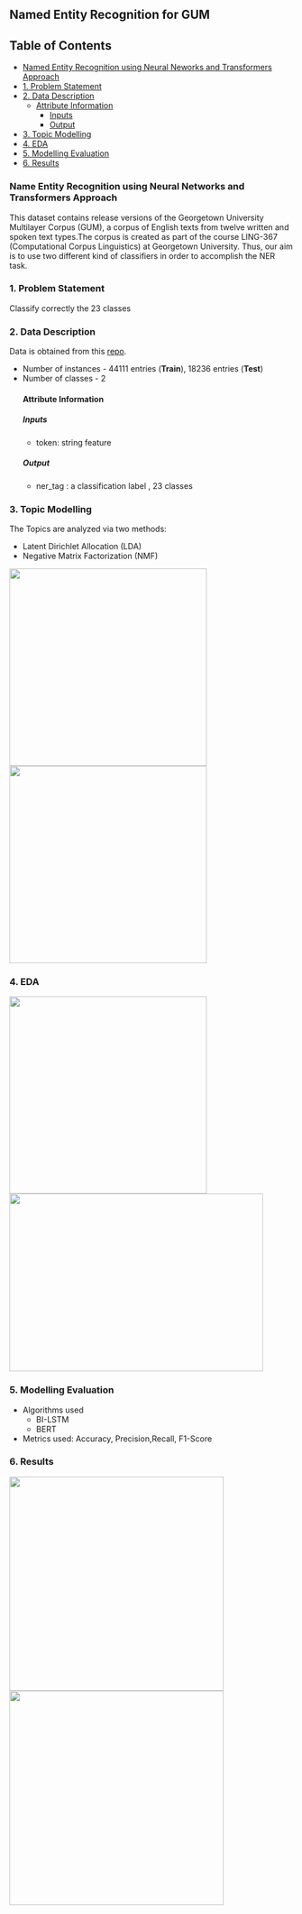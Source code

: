 ## Named Entity Recognition for GUM

## Table of Contents

 - [Named Entity Recognition using Neural Neworks and Transformers Approach](#named-entity-recognition-using-neural-neworks-and-transformers-approach)
- [1. Problem Statement](#1-problem-statement)
- [2. Data Description](#2-data-description)
  * [Attribute Information](#attribute-information)
    + [Inputs](#inputs)
    + [Output](#output)
- [3. Topic Modelling](#3-topic-modelling)
- [4. EDA](#4-eda)
- [5. Modelling Evaluation](#5-modelling-evaluation)
- [6. Results](#6-results)

### Name Entity Recognition using Neural Networks and Transformers Approach

This dataset contains release versions of the Georgetown University Multilayer Corpus (GUM), a corpus of English texts from twelve written and spoken text types.The corpus is created as part of the course LING-367 (Computational Corpus Linguistics) at Georgetown University.
Thus, our aim is to use two different kind of classifiers in order to accomplish the NER task.

### 1. Problem Statement
Classify correctly the 23 classes

### 2. Data Description
Data is obtained from this [repo](https://github.com/nluninja/nlp_datasets/tree/main/GUM).

- Number of instances - 44111 entries (**Train**), 18236 entries (**Test**)
- Number of classes - 2
  #### Attribute Information
  ##### Inputs
  - token: string feature
  ##### Output
  - ner_tag : a classification label , 23 classes
  
 ###  3.  Topic Modelling
 The Topics are analyzed via two methods:
   - Latent Dirichlet Allocation (LDA)
   - Negative Matrix Factorization (NMF)
   
 <p float="left">
   <img src="https://user-images.githubusercontent.com/103529789/209487141-717f4a28-51ba-410e-b0d8-e21969649e7f.png" width="350"/>
   <img src="https://user-images.githubusercontent.com/103529789/209487263-7ebc8005-9600-436c-bea3-7f81f446df13.png" width="350"/>
   </p>

   
  
 ### 4. EDA
 <p float="left">
  <img src="https://user-images.githubusercontent.com/103529789/209395989-6935edaa-2b24-4890-9b4e-d6d18122496e.png" width="350"/>
  <img src="https://user-images.githubusercontent.com/103529789/209487644-a24931a1-34de-428b-b83b-2834137adab3.png" height='315' width="450"/>
  </p>

  
  
 ### 5. Modelling Evaluation
 - Algorithms used
    - BI-LSTM
    - BERT
 - Metrics used: Accuracy, Precision,Recall, F1-Score
 
  ### 6. Results
  
   <p float="left">
  <img src="https://user-images.githubusercontent.com/103529789/209486618-6ae1d7a5-fd6f-44a9-99c1-e163efd7f4f8.png" width="380"/>
  <img src="https://user-images.githubusercontent.com/103529789/209486759-38819ddd-e549-4d0c-bb67-bd707758bb46.png" width="380"/>
  </p>


  
  

  
